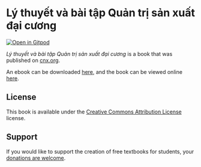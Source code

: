 # Lý thuyết và bài tập Quản trị sản xuất đại cương

[![Open in Gitpod](https://gitpod.io/button/open-in-gitpod.svg)](https://gitpod.io/from-referrer/)

_Lý thuyết và bài tập Quản trị sản xuất đại cương_ is a book that was published on [cnx.org](https://cnx.org/).

An ebook can be downloaded [here](https://github.com/cnx-user-books/cnxbook-ly-thuyet-va-bai-tap-quan-tri-san-xuat-dai-cuong/releases/latest), and the book can be viewed online [here](https://github.com/cnx-user-books/cnxbook-ly-thuyet-va-bai-tap-quan-tri-san-xuat-dai-cuong/releases/latest).

## License
This book is available under the [Creative Commons Attribution License](./LICENSE) license.

## Support
If you would like to support the creation of free textbooks for students, your [donations are welcome](https://riceconnect.rice.edu/donation/support-openstax-banner).
